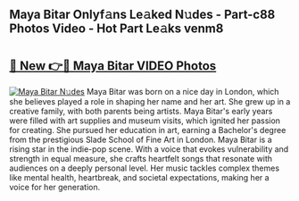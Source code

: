 ## Maya Bitar Onlyf𝚊ns Le𝚊ked N𝚞des - Part-c88 Photos Video - Hot Part Le𝚊ks venm8

# <h2><a href="http://ac52482.deff.icu/?id=Maya+Bitar">🔗 New 👉🔴 Maya Bitar VIDEO Photos</a></h2>

[![Maya Bitar N𝚞des](https://i.imgur.com/rIISA9y.gif)](http://ac52482.deff.icu/?id=Maya+Bitar)
Maya Bitar was born on a nice day in London, which she believes played a role in shaping her name and her art. She grew up in a creative family, with both parents being artists. Maya Bitar's early years were filled with art supplies and museum visits, which ignited her passion for creating. She pursued her education in art, earning a Bachelor's degree from the prestigious Slade School of Fine Art in London. Maya Bitar is a rising star in the indie-pop scene. With a voice that evokes vulnerability and strength in equal measure, she crafts heartfelt songs that resonate with audiences on a deeply personal level. Her music tackles complex themes like mental health, heartbreak, and societal expectations, making her a voice for her generation.
